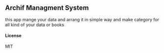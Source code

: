 ## Archif Managment System

this app mange your data and arrang it in simple way and make category for all kind of your data or books

#### License

MIT